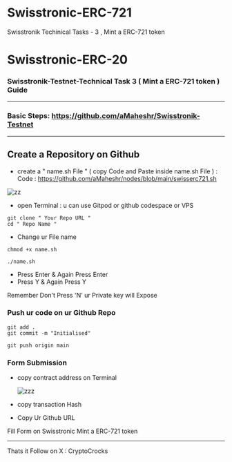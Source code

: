 # Swisstronic-ERC-721
Swisstronik Techinical Tasks - 3 , Mint a ERC-721 token

# Swisstronic-ERC-20

### Swisstronik-Testnet-Technical Task 3 ( Mint a ERC-721 token ) Guide
 
--------------------------------------------------------------------

### Basic Steps: https://github.com/aMaheshr/Swisstronik-Testnet
  
---------------------------------------------------------------------

##  Create a Repository on Github


- create a " name.sh File " ( copy Code and Paste inside name.sh File ) : Code : https://github.com/aMaheshr/nodes/blob/main/swisserc721.sh
  
![zz](https://github.com/user-attachments/assets/1cdc3dbb-b570-409f-9bac-53772c45dda9)
  
- open Terminal : u can use Gitpod or github codespace or VPS
  

```console
git clone " Your Repo URL "
cd " Repo Name "
```

- Change ur File name

```console
chmod +x name.sh
```

```console
./name.sh
```

 - Press Enter & Again Press Enter
 - Press Y & Again Press Y
   
 Remember Don't Press 'N' ur Private key will Expose

### Push ur code on ur Github Repo

```console
git add .
git commit -m "Initialised"
```

```console
git push origin main
```

### Form Submission

- copy contract address on Terminal
  
  ![zzz](https://github.com/user-attachments/assets/69959d5c-4f19-49b3-be8c-dfb9f7c58546)

-  copy transaction Hash
-  Copy Ur Github URL

Fill Form on Swisstronic Mint a ERC-721 token

--------------------------------------------------------------------------

Thats it Follow on X : CryptoCrocks

